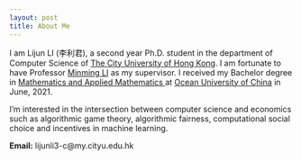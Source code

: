 ```yaml
---
layout: post
title: About Me
---
```


<div class="page">

<p>I am Lijun LI (李利君), a second year Ph.D. student in the department of Computer Science of <a href="https://www.cityu.edu.hk/" target="_blank">The City University of Hong Kong</a>. I am fortunate to have Professor <a href="https://www.cs.cityu.edu.hk/~minmli/" target="_blank">Minming LI</a> as my supervisor. I received my Bachelor degree in <a href="http://math.ouc.edu.cn/main.htm" target="_blank"> Mathematics and Applied Mathematics </a> at <a href="http://www.ouc.edu.cn/main.htm" target="_blank">Ocean University of China</a> in June, 2021.</p>

<p>I’m interested in the intersection between computer science and economics such as algorithmic game theory, algorithmic fairness, computational social choice and incentives in machine learning.</p>

<p><strong>Email:</strong>
lijunli3-c@my.cityu.edu.hk</p>

</div>

